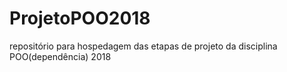 # ProjetoPOO2018
repositório para hospedagem das etapas de projeto da disciplina POO(dependência) 2018
